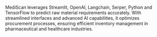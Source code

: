 MediScan leverages Streamlit, OpenAI, Langchain, Serper, Python and TensorFlow to predict raw material requirements accurately. With streamlined interfaces and advanced AI capabilities, it optimizes procurement processes, ensuring efficient inventory management in pharmaceutical and healthcare industries.
